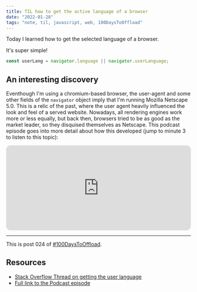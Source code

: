 ```yaml
---
title: TIL how to get the active language of a browser
date: "2022-01-28"
tags: "note, til, javascript, web, 100DaysToOffload"
---
```


Today I learned how to get the selected language of a browser.

It's super simple!

```js
const userLang = navigator.language || navigator.userLanguage;
```

## An interesting discovery

Eventhough I'm using a chromium-based browser, the user-agent and some other
fields of the `navigator` object imply that I'm running Mozilla Netscape 5.0.
This is a relic of the past, where the user agent heavily influenced the look
and feel of a served website. Nowadays, all rendering engines work more or less
equally, but back then, browsers tried to be as good as the market leader, so
they disquised themselves as Netscape. This podcast episode goes into more
detail about how this developed (jump to minute 3 to listen to this topic):

<iframe style="border-radius:12px" src="https://open.spotify.com/embed/episode/71URVFdhF6pcUBRhxerDIV?utm_source=generator&t=190" width="100%" height="232" frameBorder="0" allowfullscreen="" allow="autoplay; clipboard-write; encrypted-media; fullscreen; picture-in-picture"></iframe>

---

This is post 024 of [#100DaysToOffload](https://100daystooffload.com/).

## Resources

- [Stack Overflow Thread on getting the user language](https://stackoverflow.com/questions/8199760/how-to-get-the-browser-language-using-javascript)
- [Full link to the Podcast episode](https://corecursive.com/internet-is-duct-tape/#)



